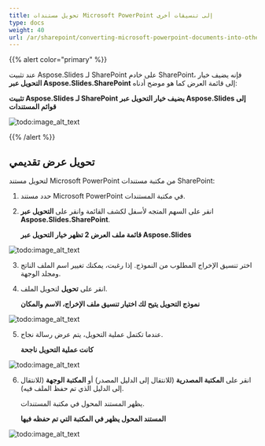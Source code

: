 ```yaml
---
title: تحويل مستندات Microsoft PowerPoint إلى تنسيقات أخرى
type: docs
weight: 40
url: /ar/sharepoint/converting-microsoft-powerpoint-documents-into-other-formats/
---
```


{{% alert color="primary" %}} 

عند تثبيت Aspose.Slides لـ SharePoint على خادم SharePoint، فإنه يضيف خيار **التحويل عبر Aspose.Slides.SharePoint** إلى قائمة العرض كما هو موضح أدناه: 

**تثبيت Aspose.Slides لـ SharePoint يضيف خيار التحويل عبر Aspose.Slides إلى قوائم المستندات** 

![todo:image_alt_text](converting-microsoft-powerpoint-documents-into-other-formats_1.png)

{{% /alert %}} 
## **تحويل عرض تقديمي**
لتحويل مستند Microsoft PowerPoint من مكتبة مستندات SharePoint: 

1. حدد مستند Microsoft PowerPoint في مكتبة المستندات.
2. انقر على السهم المتجه لأسفل لكشف القائمة وانقر على **التحويل عبر Aspose.Slides.SharePoint**. 

   **قائمة ملف العرض 2 تظهر خيار التحويل عبر Aspose.Slides** 

![todo:image_alt_text](converting-microsoft-powerpoint-documents-into-other-formats_2.png)




3. اختر تنسيق الإخراج المطلوب من النموذج. إذا رغبت، يمكنك تغيير اسم الملف الناتج ومجلد الوجهة.
4. انقر على **تحويل** لتحويل الملف. 

   **نموذج التحويل يتيح لك اختيار تنسيق ملف الإخراج، الاسم والمكان** 

![todo:image_alt_text](converting-microsoft-powerpoint-documents-into-other-formats_3.png)




5. عندما تكتمل عملية التحويل، يتم عرض رسالة نجاح. 

   **كانت عملية التحويل ناجحة** 

![todo:image_alt_text](converting-microsoft-powerpoint-documents-into-other-formats_4.png)




6. انقر على **المكتبة المصدرية** (للانتقال إلى الدليل المصدر) أو **المكتبة الوجهة** (للانتقال إلى الدليل الذي تم حفظ الملف فيه). 

   يظهر المستند المحول في مكتبة المستندات. 

   **المستند المحول يظهر في المكتبة التي تم حفظه فيها** 

![todo:image_alt_text](converting-microsoft-powerpoint-documents-into-other-formats_5.png)